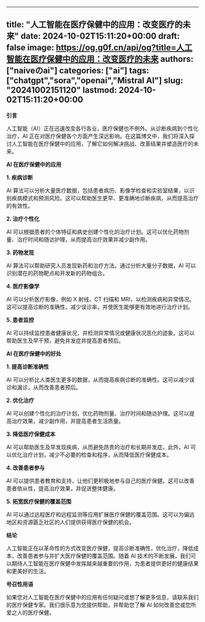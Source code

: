 
---
title: "人工智能在医疗保健中的应用：改变医疗的未来"
date: 2024-10-02T15:11:20+00:00
draft: false
image: https://og.g0f.cn/api/og?title=人工智能在医疗保健中的应用：改变医疗的未来
authors: ["naiveのai"]
categories: ["ai"]
tags: ["chatgpt","sora","openai","Mistral AI"]
slug: "20241002151120"
lastmod: 2024-10-02T15:11:20+00:00
---
**引言**

人工智能（AI）正在迅速改变各行各业，医疗保健也不例外。从诊断疾病到个性化治疗，AI 正在对医疗保健各个方面产生深远影响。在这篇博文中，我们将深入探讨人工智能在医疗保健中的应用，了解它如何解决挑战、改善结果并塑造医疗的未来。

**AI 在医疗保健中的应用**

**1. 疾病诊断**

AI 算法可以分析大量医疗数据，包括患者病历、影像学检查和实验室结果，以识别疾病模式和预测风险。这可以帮助医生更早、更准确地诊断疾病，从而提高治疗的有效性。

**2. 治疗个性化**

AI 可以根据患者的个体特征和病史创建个性化的治疗计划。这可以优化药物剂量、治疗时间和随访护理，从而提高治疗效果并减少副作用。

**3. 药物发现**

AI 算法可以帮助研究人员发现新药和治疗方法。通过分析大量分子数据，AI 可以识别潜在的药物靶点和开发新的药物组合。

**4. 医疗影像学**

AI 可以分析医疗影像，例如 X 射线、CT 扫描和 MRI，以检测疾病和异常情况。这可以提高诊断的准确性，减少误诊率，并使医生能够更有效地进行治疗计划。

**5. 患者监控**

AI 可以持续监控患者健康状况，并检测异常情况或健康状况恶化的迹象。这可以帮助医生及早干预，避免并发症并提高患者预后。

**AI 在医疗保健中的好处**

**1. 提高诊断准确性**

AI 可以分析比人类医生更多的数据，从而提高疾病诊断的准确性。这可以减少误诊和漏诊，从而改善患者预后。

**2. 优化治疗**

AI 可以创建个性化的治疗计划，优化药物剂量、治疗时间和随访护理。这可以提高治疗效果，减少副作用，并提高患者生活质量。

**3. 降低医疗保健成本**

AI 可以帮助医生及早发现疾病，从而避免昂贵的治疗和长期并发症。此外，AI 可以优化治疗计划，减少不必要的检查和程序，从而降低医疗保健成本。

**4. 改善患者参与**

AI 可以提供患者教育和支持，让他们更积极地参与自己的医疗保健。这可以改善患者依从性，提高治疗效果，并促进整体健康。

**5. 拓宽医疗保健的覆盖范围**

AI 可以通过远程医疗和远程监测等应用扩展医疗保健的覆盖范围。这可以为偏远地区和资源匮乏社区的人们提供获得医疗保健的机会。

**结论**

人工智能正在以革命性的方式改变医疗保健，提高诊断准确性，优化治疗，降低成本，改善患者参与并扩大医疗保健的覆盖范围。随着 AI 技术的不断发展，我们可以期待人工智能在医疗保健中发挥越来越重要的作用，为患者提供更好的健康结果和更美好的生活。

**号召性用语**

如果您对人工智能在医疗保健中的应用有任何疑问或想了解更多信息，请联系我们的医疗保健专家。我们很乐意为您提供帮助，并帮助您了解 AI 如何改善您或您所爱之人的医疗保健。